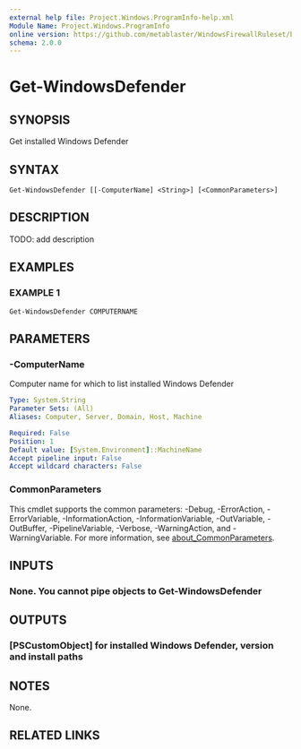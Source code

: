 ```yaml
---
external help file: Project.Windows.ProgramInfo-help.xml
Module Name: Project.Windows.ProgramInfo
online version: https://github.com/metablaster/WindowsFirewallRuleset/blob/develop/Modules/Project.Windows.ProgramInfo/Help/en-US/Get-WindowsDefender.md
schema: 2.0.0
---
```


# Get-WindowsDefender

## SYNOPSIS

Get installed Windows Defender

## SYNTAX

```none
Get-WindowsDefender [[-ComputerName] <String>] [<CommonParameters>]
```

## DESCRIPTION

TODO: add description

## EXAMPLES

### EXAMPLE 1

```none
Get-WindowsDefender COMPUTERNAME
```

## PARAMETERS

### -ComputerName

Computer name for which to list installed Windows Defender

```yaml
Type: System.String
Parameter Sets: (All)
Aliases: Computer, Server, Domain, Host, Machine

Required: False
Position: 1
Default value: [System.Environment]::MachineName
Accept pipeline input: False
Accept wildcard characters: False
```

### CommonParameters

This cmdlet supports the common parameters: -Debug, -ErrorAction, -ErrorVariable, -InformationAction, -InformationVariable, -OutVariable, -OutBuffer, -PipelineVariable, -Verbose, -WarningAction, and -WarningVariable. For more information, see [about_CommonParameters](http://go.microsoft.com/fwlink/?LinkID=113216).

## INPUTS

### None. You cannot pipe objects to Get-WindowsDefender

## OUTPUTS

### [PSCustomObject] for installed Windows Defender, version and install paths

## NOTES

None.

## RELATED LINKS
